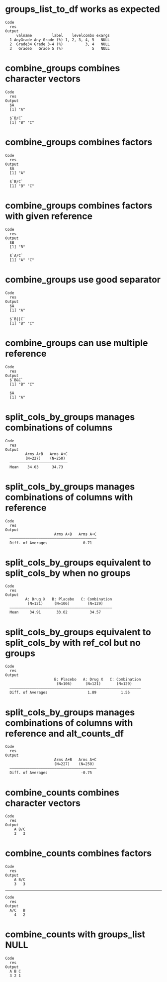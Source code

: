 # groups_list_to_df works as expected

    Code
      res
    Output
         valname         label    levelcombo exargs
      1 AnyGrade Any Grade (%) 1, 2, 3, 4, 5   NULL
      2  Grade34 Grade 3-4 (%)          3, 4   NULL
      3   Grade5   Grade 5 (%)             5   NULL

# combine_groups combines character vectors

    Code
      res
    Output
      $A
      [1] "A"
      
      $`B/C`
      [1] "B" "C"
      

# combine_groups combines factors

    Code
      res
    Output
      $A
      [1] "A"
      
      $`B/C`
      [1] "B" "C"
      

# combine_groups combines factors with given reference

    Code
      res
    Output
      $B
      [1] "B"
      
      $`A/C`
      [1] "A" "C"
      

# combine_groups use good separator

    Code
      res
    Output
      $A
      [1] "A"
      
      $`B||C`
      [1] "B" "C"
      

# combine_groups can use multiple reference

    Code
      res
    Output
      $`B&C`
      [1] "B" "C"
      
      $A
      [1] "A"
      

# split_cols_by_groups manages combinations of columns

    Code
      res
    Output
             Arms A+B   Arms A+C
             (N=227)    (N=250) 
      ——————————————————————————
      Mean    34.03      34.73  

# split_cols_by_groups manages combinations of columns with reference

    Code
      res
    Output
                          Arms A+B   Arms A+C
      ———————————————————————————————————————
      Diff. of Averages                0.71  

# split_cols_by_groups equivalent to split_cols_by when no groups

    Code
      res
    Output
             A: Drug X   B: Placebo   C: Combination
              (N=121)     (N=106)        (N=129)    
      ——————————————————————————————————————————————
      Mean     34.91       33.02          34.57     

# split_cols_by_groups equivalent to split_cols_by with ref_col but no groups

    Code
      res
    Output
                          B: Placebo   A: Drug X   C: Combination
                           (N=106)      (N=121)       (N=129)    
      ———————————————————————————————————————————————————————————
      Diff. of Averages                  1.89           1.55     

# split_cols_by_groups manages combinations of columns with reference and alt_counts_df

    Code
      res
    Output
                          Arms A+B   Arms A+C
                          (N=227)    (N=250) 
      ———————————————————————————————————————
      Diff. of Averages               -0.75  

# combine_counts combines character vectors

    Code
      res
    Output
        A B/C 
        3   3 

# combine_counts combines factors

    Code
      res
    Output
        A B/C 
        3   3 

---

    Code
      res
    Output
      A/C   B 
        4   2 

# combine_counts with groups_list NULL

    Code
      res
    Output
      A B C 
      3 2 1 

